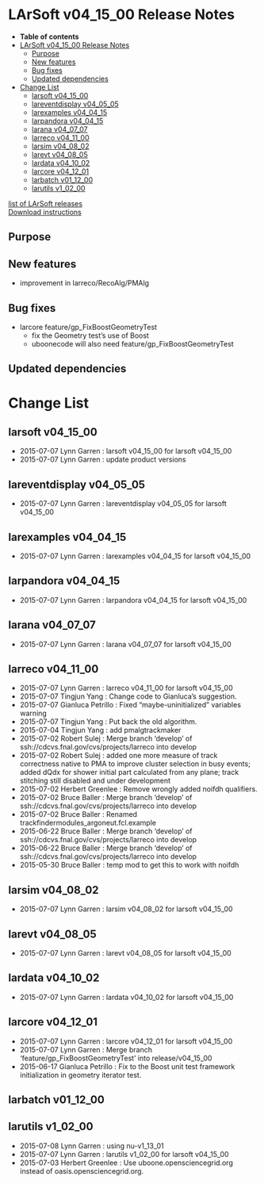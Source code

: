 LArSoft v04\_15\_00 Release Notes
======================================================================

-   **Table of contents**
-   [LArSoft v04\_15\_00 Release Notes](#LArSoft-v04_15_00-Release-Notes)
    -   [Purpose](#Purpose)
    -   [New features](#New-features)
    -   [Bug fixes](#Bug-fixes)
    -   [Updated dependencies](#Updated-dependencies)
-   [Change List](#Change-List)
    -   [larsoft v04\_15\_00](#larsoft-v04_15_00)
    -   [lareventdisplay v04\_05\_05](#lareventdisplay-v04_05_05)
    -   [larexamples v04\_04\_15](#larexamples-v04_04_15)
    -   [larpandora v04\_04\_15](#larpandora-v04_04_15)
    -   [larana v04\_07\_07](#larana-v04_07_07)
    -   [larreco v04\_11\_00](#larreco-v04_11_00)
    -   [larsim v04\_08\_02](#larsim-v04_08_02)
    -   [larevt v04\_08\_05](#larevt-v04_08_05)
    -   [lardata v04\_10\_02](#lardata-v04_10_02)
    -   [larcore v04\_12\_01](#larcore-v04_12_01)
    -   [larbatch v01\_12\_00](#larbatch-v01_12_00)
    -   [larutils v1\_02\_00](#larutils-v1_02_00)

[list of LArSoft releases](LArSoft_release_list)\
[Download instructions](http://scisoft.fnal.gov/scisoft/bundles/larsoft/v04_15_00/larsoft-v04_15_00.html)

Purpose
--------------------

New features
------------------------------

-   improvement in larreco/RecoAlg/PMAlg

Bug fixes
------------------------

-   larcore feature/gp\_FixBoostGeometryTest
    -   fix the Geometry test’s use of Boost
    -   uboonecode will also need feature/gp\_FixBoostGeometryTest

Updated dependencies
----------------------------------------------

Change List
============================

larsoft v04\_15\_00
------------------------------------------

-   2015-07-07 Lynn Garren : larsoft v04\_15\_00 for larsoft v04\_15\_00
-   2015-07-07 Lynn Garren : update product versions

lareventdisplay v04\_05\_05
----------------------------------------------------------

-   2015-07-07 Lynn Garren : lareventdisplay v04\_05\_05 for larsoft v04\_15\_00

larexamples v04\_04\_15
--------------------------------------------------

-   2015-07-07 Lynn Garren : larexamples v04\_04\_15 for larsoft v04\_15\_00

larpandora v04\_04\_15
------------------------------------------------

-   2015-07-07 Lynn Garren : larpandora v04\_04\_15 for larsoft v04\_15\_00

larana v04\_07\_07
----------------------------------------

-   2015-07-07 Lynn Garren : larana v04\_07\_07 for larsoft v04\_15\_00

larreco v04\_11\_00
------------------------------------------

-   2015-07-07 Lynn Garren : larreco v04\_11\_00 for larsoft v04\_15\_00
-   2015-07-07 Tingjun Yang : Change code to Gianluca’s suggestion.
-   2015-07-07 Gianluca Petrillo : Fixed “maybe-uninitialized” variables warning
-   2015-07-07 Tingjun Yang : Put back the old algorithm.
-   2015-07-04 Tingjun Yang : add pmalgtrackmaker
-   2015-07-02 Robert Sulej : Merge branch ‘develop’ of ssh://cdcvs.fnal.gov/cvs/projects/larreco into develop
-   2015-07-02 Robert Sulej : added one more measure of track correctness native to PMA to improve cluster selection in busy events; added dQdx for shower initial part calculated from any plane; track stitching still disabled and under development
-   2015-07-02 Herbert Greenlee : Remove wrongly added noifdh qualifiers.
-   2015-07-02 Bruce Baller : Merge branch ‘develop’ of ssh://cdcvs.fnal.gov/cvs/projects/larreco into develop
-   2015-07-02 Bruce Baller : Renamed trackfindermodules\_argoneut.fcl.example
-   2015-06-22 Bruce Baller : Merge branch ‘develop’ of ssh://cdcvs.fnal.gov/cvs/projects/larreco into develop
-   2015-06-22 Bruce Baller : Merge branch ‘develop’ of ssh://cdcvs.fnal.gov/cvs/projects/larreco into develop
-   2015-05-30 Bruce Baller : temp mod to get this to work with noifdh

larsim v04\_08\_02
----------------------------------------

-   2015-07-07 Lynn Garren : larsim v04\_08\_02 for larsoft v04\_15\_00

larevt v04\_08\_05
----------------------------------------

-   2015-07-07 Lynn Garren : larevt v04\_08\_05 for larsoft v04\_15\_00

lardata v04\_10\_02
------------------------------------------

-   2015-07-07 Lynn Garren : lardata v04\_10\_02 for larsoft v04\_15\_00

larcore v04\_12\_01
------------------------------------------

-   2015-07-07 Lynn Garren : larcore v04\_12\_01 for larsoft v04\_15\_00
-   2015-07-07 Lynn Garren : Merge branch ‘feature/gp\_FixBoostGeometryTest’ into release/v04\_15\_00
-   2015-06-17 Gianluca Petrillo : Fix to the Boost unit test framework initialization in geometry iterator test.

larbatch v01\_12\_00
--------------------------------------------

larutils v1\_02\_00
------------------------------------------

-   2015-07-08 Lynn Garren : using nu-v1\_13\_01
-   2015-07-07 Lynn Garren : larutils v1\_02\_00 for larsoft v04\_15\_00
-   2015-07-03 Herbert Greenlee : Use uboone.opensciencegrid.org instead of oasis.opensciencegrid.org.
